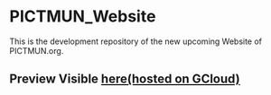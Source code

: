 # PICTMUN_Website
 This is the development repository of the new upcoming Website of PICTMUN.org. 

## Preview Visible [here(hosted on GCloud)](https://storage.googleapis.com/personal-311606-bucket/PICTMUN_Website/index.html)